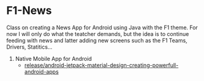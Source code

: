 # F1-News
Class on creating a News App for Android using Java with the F1 theme.
For now I will only do what the teatcher demands, but the idea is to continue feeding with news and latter adding new screens such as the F1 Teams, Drivers, Statitics...

1. Native Mobile App for Android
    - [release/android-jetpack-material-design-creating-powerfull-android-apps](https://github.com/DenisTomas/F1-News/tree/release/android-jetpack-material-design-creating-powerfull-android-apps)
